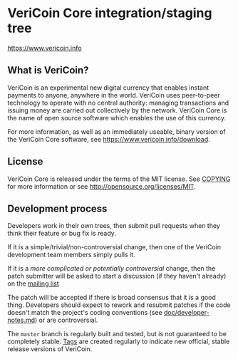 VeriCoin Core integration/staging tree
=====================================

https://www.vericoin.info

What is VeriCoin?
----------------

VeriCoin is an experimental new digital currency that enables instant payments to
anyone, anywhere in the world. VeriCoin uses peer-to-peer technology to operate
with no central authority: managing transactions and issuing money are carried
out collectively by the network. VeriCoin Core is the name of open source
software which enables the use of this currency.

For more information, as well as an immediately useable, binary version of
the VeriCoin Core software, see https://www.vericoin.info/download.

License
-------

VeriCoin Core is released under the terms of the MIT license. See [COPYING](COPYING) for more
information or see http://opensource.org/licenses/MIT.

Development process
-------------------

Developers work in their own trees, then submit pull requests when they think
their feature or bug fix is ready.

If it is a simple/trivial/non-controversial change, then one of the VeriCoin
development team members simply pulls it.

If it is a *more complicated or potentially controversial* change, then the patch
submitter will be asked to start a discussion (if they haven't already) on the
[mailing list](https://lists.linuxfoundation.org/mailman/listinfo/bitcoin-dev)

The patch will be accepted if there is broad consensus that it is a good thing.
Developers should expect to rework and resubmit patches if the code doesn't
match the project's coding conventions (see [doc/developer-notes.md](doc/developer-notes.md)) or are
controversial.

The `master` branch is regularly built and tested, but is not guaranteed to be
completely stable. [Tags](https://github.com/vericoin/vericoin-core/tags) are created
regularly to indicate new official, stable release versions of VeriCoin.
